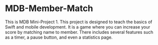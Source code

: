 # MDB-Member-Match
This is MDB Mini-Project 1. This project is designed to teach the basics of Swift and mobile development. It is a game where you can increase your score by matching name to member. There includes several features such as a timer, a pause button, and even a statistics page.

